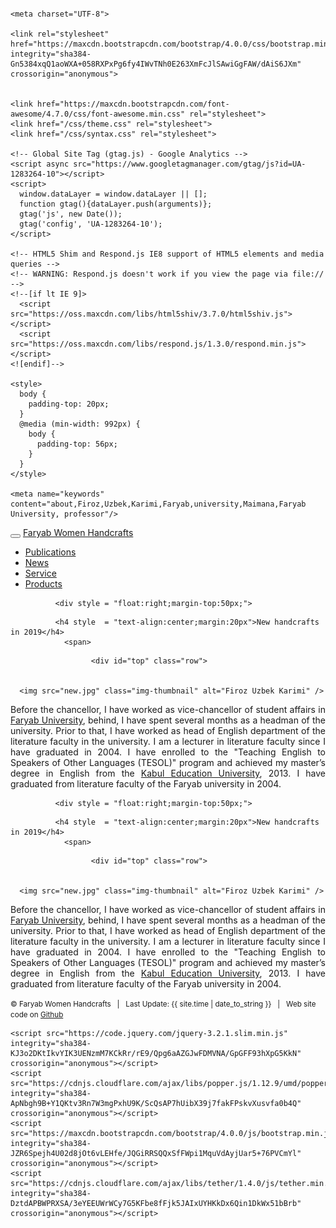 

<html>
  <head>
    <title>{{ page.title }}</title>
    <meta name="viewport" content="width=device-width, initial-scale=1, shrink-to-fit=no">
    
    <meta charset="UTF-8">

    <link rel="stylesheet" href="https://maxcdn.bootstrapcdn.com/bootstrap/4.0.0/css/bootstrap.min.css" integrity="sha384-Gn5384xqQ1aoWXA+058RXPxPg6fy4IWvTNh0E263XmFcJlSAwiGgFAW/dAiS6JXm" crossorigin="anonymous">


    <link href="https://maxcdn.bootstrapcdn.com/font-awesome/4.7.0/css/font-awesome.min.css" rel="stylesheet">
    <link href="/css/theme.css" rel="stylesheet">
    <link href="/css/syntax.css" rel="stylesheet">

    <!-- Global Site Tag (gtag.js) - Google Analytics -->
    <script async src="https://www.googletagmanager.com/gtag/js?id=UA-1283264-10"></script>
    <script>
      window.dataLayer = window.dataLayer || [];
      function gtag(){dataLayer.push(arguments)};
      gtag('js', new Date());
      gtag('config', 'UA-1283264-10');
    </script>

    <!-- HTML5 Shim and Respond.js IE8 support of HTML5 elements and media queries -->
    <!-- WARNING: Respond.js doesn't work if you view the page via file:// -->
    <!--[if lt IE 9]>
      <script src="https://oss.maxcdn.com/libs/html5shiv/3.7.0/html5shiv.js"></script>
      <script src="https://oss.maxcdn.com/libs/respond.js/1.3.0/respond.min.js"></script>
    <![endif]-->

    <style>
      body {
        padding-top: 20px;
      }
      @media (min-width: 992px) {
        body {
          padding-top: 56px;
        }
      }
    </style>

    <meta name="keywords" content="about,Firoz,Uzbek,Karimi,Faryab,university,Maimana,Faryab University, professor"/>

</head>

<body dir = "text-align:right;" style="padding-top: 30px;">

<div style  = ""class="container">
<nav style  = ""class="navbar navbar-toggleable-md navbar-expand-lg navbar-light bg-ight">
  <button class="navbar-toggler navbar-toggler-right" type="button" data-toggle="collapse" data-target="#navbarNav" aria-controls="navbarNav" aria-expanded="false" aria-label="Toggle navigation">
    <span class="navbar-toggler-icon"></span>
  </button>
  <a class="navbar-brand" href="{{site.baseurl}}/">Faryab Women Handcrafts</a>
  <div class="collapse navbar-collapse" id="navbarNav">
    <ul class="navbar-nav">
<!--       <li class="nav-item active">
        <a class="nav-link" href="/">Home</a>
      </li> -->
      <li class="nav-item">
        <a class="nav-link" href="{{site.baseurl}}/publications/">Publications</a>
      </li>
      <li class="nav-item">
        <a class="nav-link" href="{{site.baseurl}}/teaching/">News</a>
      </li>
      <li class="nav-item">
        <a class="nav-link" href="{{site.baseurl}}/service/">Service</a>
      </li>
      <li class="nav-item">
        <a class="nav-link" href="{{site.baseurl}}/jobs/">Products</a>
      </li>
    </ul>
  </div>
</nav>
</div>

<div class="container" >












              <div style = "float:right;margin-top:50px;">
<!------- news ------->

</div> <!--- end of the col-sm-8 --->



              <h4 style  = "text-align:center;margin:20px">New handcrafts in 2019</h4>
                <span>
              
<!------- news ------->

               





                      <div id="top" class="row">


      <img src="new.jpg" class="img-thumbnail" alt="Firoz Uzbek Karimi" />


<div class="col-sm-8">

<p style="text-align: justify;">
    Before the chancellor, I have worked as vice-chancellor of student affairs in <a href="faryab.edu.af">Faryab University</a>, behind, I have spent several months as a headman of the university.  Prior to that, I have worked as head of English department of the literature faculty in the university. I am a lecturer in literature faculty since I have graduated in 2004. I have enrolled to the "Teaching English to Speakers of Other Languages (TESOL)" program and achieved my master’s degree in English from the <a href="https://sreu.edu.af/">Kabul Education University</a>, 2013. I have graduated from literature faculty of the Faryab university in 2004. 
</p>

</div>

</div>




              <div style = "float:right;margin-top:50px;">
<!------- news ------->

</div> <!--- end of the col-sm-8 --->



              <h4 style  = "text-align:center;margin:20px">New handcrafts in 2019</h4>
                <span>
              
<!------- news ------->

               





                      <div id="top" class="row">


      <img src="new.jpg" class="img-thumbnail" alt="Firoz Uzbek Karimi" />


<div class="col-sm-8">

<p style="text-align: justify;">
    Before the chancellor, I have worked as vice-chancellor of student affairs in <a href="faryab.edu.af">Faryab University</a>, behind, I have spent several months as a headman of the university.  Prior to that, I have worked as head of English department of the literature faculty in the university. I am a lecturer in literature faculty since I have graduated in 2004. I have enrolled to the "Teaching English to Speakers of Other Languages (TESOL)" program and achieved my master’s degree in English from the <a href="https://sreu.edu.af/">Kabul Education University</a>, 2013. I have graduated from literature faculty of the Faryab university in 2004. 
</p>

</div>

</div>






<p class="text-center text-muted" style="clear:both;"><small>&copy; Faryab Women Handcrafts &nbsp; | &nbsp; Last Update: {{ site.time | date_to_string }} &nbsp; | &nbsp; Web site code on <a href="https://github.com/karimi">Github</a> </small></p>


    <script src="https://code.jquery.com/jquery-3.2.1.slim.min.js" integrity="sha384-KJ3o2DKtIkvYIK3UENzmM7KCkRr/rE9/Qpg6aAZGJwFDMVNA/GpGFF93hXpG5KkN" crossorigin="anonymous"></script>
    <script src="https://cdnjs.cloudflare.com/ajax/libs/popper.js/1.12.9/umd/popper.min.js" integrity="sha384-ApNbgh9B+Y1QKtv3Rn7W3mgPxhU9K/ScQsAP7hUibX39j7fakFPskvXusvfa0b4Q" crossorigin="anonymous"></script>
    <script src="https://maxcdn.bootstrapcdn.com/bootstrap/4.0.0/js/bootstrap.min.js" integrity="sha384-JZR6Spejh4U02d8jOt6vLEHfe/JQGiRRSQQxSfFWpi1MquVdAyjUar5+76PVCmYl" crossorigin="anonymous"></script>
    <script src="https://cdnjs.cloudflare.com/ajax/libs/tether/1.4.0/js/tether.min.js" integrity="sha384-DztdAPBWPRXSA/3eYEEUWrWCy7G5KFbe8fFjk5JAIxUYHKkDx6Qin1DkWx51bBrb" crossorigin="anonymous"></script>


</body>
</html>
